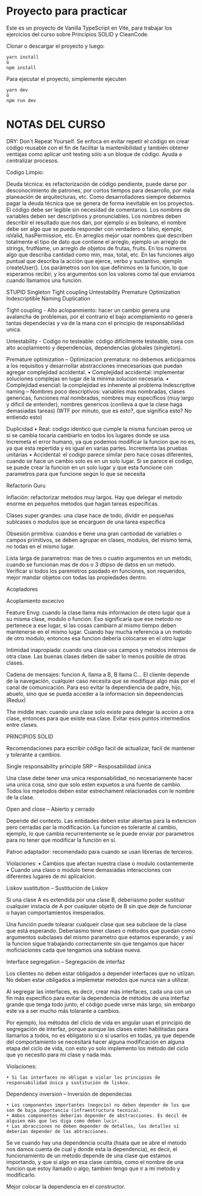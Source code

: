 # Proyecto para practicar

Este es un proyecto de Vanilla TypeScript en Vite, para trabajar los ejercicios del curso sobre Principios SOLID y CleanCode.

Clonar o descargar el proyecto y luego:

```
yarn install
ó
npm install
```

Para ejecutar el proyecto, simplemente ejecuten
```
yarn dev
ó
npm run dev
```

# NOTAS DEL CURSO

DRY: Don't Repeat Yourself. Se enfoca en evitar repetir el código en crear código reusable con el fin de facilitar la mantenibilidad y también obtener ventajas como aplicar unit testing sólo a un bloque de código. Ayuda a centralizar procesos.


Codigo Limpio:

Deuda técnica: es refactorización de código pendiente, puede darse por desconocimiento de patrones, por cortos tiempos para desarrollo, por mala planeación de arquitecturas, etc. Como desarrolladores siempre debemos pagar la deuda técnica que se genera de forma inevitable en los proyectos.
El código debe ser legible sin necesidad de comentarios.
Los nombres de variables deben ser descriptivos y pronunciables.
Los nombres deben describir el resultado que nos dan, por ejemplo si es boleano, el nombre debe ser algo que se pueda responder con verdadero o falso, ejemplo, isValid, hasPermission, etc. En arreglos mejor usar nombres que describen totalmente el tipo de dato que contiene el arreglo, ejemplo un arreglo de strings, frutName, un arreglo de objetos de frutas, fruits. En los números algo que describa cantidad como min, max, total, etc. En las funciones algo puntual que describa la acción que ejerce, verbo y sustantivo, ejemplo createUser().
Los parámetros son los que definimos en la función, lo que esperamos recibir, y los argumentos son los valores como tal que enviamos cuando llamamos una función.


STUPID
Singleton
Tight coupling
Untestability
Premature Optimization
Indescriptible Naming
Duplication

Tight coupling - Alto aclopanmiento: hacer un cambio genera una avalancha de problemas, por el contrario el bajo acomplamiento no genera tantas dependecias y va de la mana con el principio de responsabilidad unica.

Untestability -  Codigo no testeable: código dificilmente testeable, osea con alto acoplamiento y dependencias, dependencias globales (singleton). 

Premature optimization – Optimizacion prematura: no debemos anticiparnos a los requisitos y desarrrollar abstracciones innecesarioas que puedan agregar complejidad accidental.
    • Complejidad accidental: implementar soluciones complejas en lugar de la minima solucion necesaria.
    • Complejidad esencial: la complejidad es inherente al problema
Indescriptive naming – Nombres poco descriptivos: variables mas nombradas, clases genericas, funciones mal nombradas, nombres muy específicos (muy largo y dificil de entender), nombres genericos (conlleva a que la clase haga demasiadas tareas) (WTF por minuto, que es esto?, que significa esto? No entiendo esto)

Duplicidad
    • Real: codigo identico que cumple la misma funcioan peroq ue si se cambia tocaria cambiarlo en todos los lugares donde se usa. Incremeta el error humano, ya que podemos modificar la funcion que no es, ya que esta repertida y es igual en varias partes. Incrementa las pruebas unitarias
    • Accidental: el codigo parece similar pero hace cosas diferentes, cuando se hace un cambio solo es en un solo lugar. Si se parece el codigo, se puede crear la funcion en un solo lugar y que esta funcione con parametros para que funcione según lo que se necesita


Refactorin Guru

Inflación: refactorizar metodos muy largos. Hay que delegar el metodo enorme en pequeños metodos que hagan tareas específicas.

Clases super grandes: una clase hace de todo, dividir en pequeñas sublcases o modulos que se encarguen de una tarea específica

Obsesión primitiva: cuandos e tiene una gran cantiodad de variables o campos primitivos, se deben agrupar en clases, modulos, del mismo tema, no todas en el mismo lugar.

Lista larga de parametros: mas de tres o cuatro argumentos en un metodo, cuando se funcionan mas de dos o 3 dtipso de datos en un metodo. Verificar si todos los paremetros pasdado en funciones, son requeridos, mejor mandar objetos con todas las propiedades dentro.


Acopladores

Acoplamiento excecivo

Feature Envg: cuando la clase llama más informacion de otero lugar que a su misma clase, modulo o función. Eso significaría que ese metodo no pertenece a ese lugar, si las cosas cambiarn al mismo tiempo deben mantenerse en el mismo lugar. Cuando hay mucha referencia a un metodo de otro modulo, entonces esa funcion debería colocarse en el otro lugar

Intimidad inapropiada: cuando una clase usa campos y metodos internos de otra clase. Las buenas clases deben de saber lo menos posible de otras clases.

Cadena de mensajes: funcion A, llama a B, B llama C… El cliente depende de la navegación, cualquier caso necesita que se modifique algo más por el canal de comunicación. Para eso evitar la dependiencia de padre, hijo, abuelo, sino que se pueda acceder a la informacion sin depeendencias (Redux)

The middle man: cuando una clase solo existe para delegar la accion a otra clase, entonces para que existe esa clase. Evitar esos puntos intermedios entre clases.



PRINCIPIOS SOLID

Recomendaciones para escribir código facil de actualizar, facil de mantener y tolerante a cambios.

Single responsability principle SRP – Resposabilidad única

Una clase debe tener una unica responsabilidad, no necesariamente hacer una unica cosa, sino que solo esten expuetos a una fuente de cambio.
Todos los mpetodos deben estar estrechament relacionados con le nombre de la clase.

Open and close – Abierto y cerrado

Depende del contexto. Las entidades deben estar abiertas para la extencion pero cerradas par la modificación. La funcion es tolerante al cambio, ejemplo, lo que cambia recurrentemente se le puede enviar por parametros para no tener que modificar la función en sí.

Patron adaptador: recomendado para cuando se usan librerias de terceros.

Violaciones:
    • Cambios que afectan nuestra clase o modulo costantemente
    • Cuando una claso o modulo tiene demasiadas interacciones con diferentes lugares de mi aplicaicion.
      
Liskov sustitution – Sustitución de Liskov

Si una clase A es extendida por una clase B,  deberiasmo poder sustituir cualquier instacia de A por cualquier objeto de B sin que deje de funcionar o hayan comportamientos inesperados. 

Una función puede tolearar cualqueir clase que sea subclase de la clase que está esperando. Deberiasmo tener clases o métodos que puedan como argumentos subclases del mismo parametro que estamos esperando, y así la funcion sigue trabajando correctamente sin que tengamos que hacer moficiaciones cada que tengamos una sublase nueva.


Interface segregation – Segregación de interfaz

Los clientes no deben estar obligados a depender interfaces que no utilzan. No deben estar obligados a implemetar metodos que nunca van a utilizar.

Al segregar las interfaces, es decir, crear más interfaces, cada una con un fin más específico para evitar la dependencia de métodos de una interfaz grande que tenga todo junto, el código puede verse más largo, sin embargo este va a ser mucho más tolarante a cambios.

Por ejemplo, los métodos del cliclo de vida en angular usan el principio de segregación de interfaz, porque aunque las clases esten habilitadas para llamarlos a todos, no es ebligatorio si o sí usarlos en todas, ya que depende del comportamiento se necesitará hacer alguna modificación en alguna etapa del ciclo de vida, con esto yo solo implemento los método del ciclo que yo necesito para mi clase y nada más.

Violaciones:

    • Si las interfaces no obligan a violar los principios de responsabilidad única y sustitución de liskov.


Dependency inversion – Inversión de dependecias

    • Los componentes importantes (negocio) no deben depender de los que son de baja importancia (infraestructura tecnica).
    • Ambos componentes deberías depender de abstracciones. Es decil de alguien más que les diga como deben lucir.
    • Las abracciones no deben depender de detalles, los detalles sí deberían depender de las abtracciones.

Se ve cuando hay una dependencia oculta (hsata que se abre el metodo nos damos cuenta de cual y donde esta la dependencia), es decir, el funcionamiento de un metodo depende de una clase que estamos importando, y que si algo en esa clase cambia, como el nombre de una funcion que estoy llamado o algo, tambien tengo que ir a mi metodo y modificarlo. 

Mejor colocar la dependencia en el constructor.








